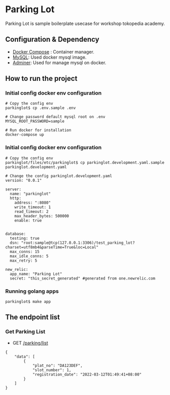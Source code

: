 # Parking Lot
Parking Lot is sample boilerplate usecase for workshop tokopedia academy. 

## Configuration & Dependency
- [Docker Compose](https://docs.docker.com/compose/install/) : Container manager.
- [MySQL](https://hub.docker.com/_/mysql): Used docker mysql image.
- [Adminer](https://hub.docker.com/_/adminer): Used for manage mysql on docker.

## How to run the project
### Initial config docker env configuration
```
# Copy the config env
parkinglot$ cp .env.sample .env

# Change password default mysql root on .env
MYSQL_ROOT_PASSWORD=sample

# Run docker for installation
docker-compose up
```
### Initial config docker env configuration
```
# Copy the config env
parkinglot/files/etc/parkinglot$ cp parkinglot.development.yaml.sample parkinglot.development.yaml

# Change the config parkinglot.development.yaml
version: "0.0.1"

server: 
  name: "parkinglot"
  http: 
    address: ":8080"
    write_timeout: 1
    read_timeout: 2
    max_header_bytes: 500000
    enable: true


database:
  testing: true
  dsn: "root:sample@tcp(127.0.0.1:3306)/test_parking_lot?charset=utf8mb4&parseTime=True&loc=Local"
  max_conns: 15
  max_idle_conns: 5
  max_retry: 5

new_relic:
  app_name: "Parking Lot"
  secret: "this_secret_generated" #generated from one.newrelic.com
```

### Running golang apps
```
parkinglot$ make app
```
## The endpoint list
### Get Parking List

- GET [/parking/list](http://localhost:8080/parking/list)
```
{
    "data": [
        {
            "plat_no": "DA123DEF",
            "slot_number": 1,
            "registration_date": "2022-03-12T01:49:41+08:00"
        }
    ]
}
```
